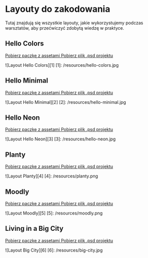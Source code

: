 # Layouty do zakodowania

Tutaj znajdują się wszystkie layouty, jakie wykorzystujemy podczas warsztatów, aby przećwiczyć zdobytą wiedzę w praktyce.

## Hello Colors

<a href="../../resources/hello-colors/hello-colors.zip" class="button-download">
  Pobierz paczkę z assetami
</a>

<a href="../../resources/hello-colors/hello-colors.psd" class="button-download">
  Pobierz plik .psd projektu
</a>

![Layout Hello Colors][1]
[1]: /resources/hello-colors.jpg




## Hello Minimal

<a href="../../resources/hello-minimal/hello-minimal.zip" class="button-download">
  Pobierz paczkę z assetami
</a>

<a href="../../resources/hello-minimal/hello-minimal.psd" class="button-download">
  Pobierz plik .psd projektu
</a>

![Layout Hello Minimal][2]
[2]: /resources/hello-minimal.jpg



## Hello Neon

<a href="../../resources/hello-neon/hello-neon.zip" class="button-download">
  Pobierz paczkę z assetami
</a>

<a href="../../resources/hello-neon/hello-neon.psd" class="button-download">
  Pobierz plik .psd projektu
</a>

![Layout Hello Neon][3]
[3]: /resources/hello-neon.jpg




## Planty

<a href="../../resources/planty/planty.zip" class="button-download">
  Pobierz paczkę z assetami
</a>

<a href="../../resources/planty/planty.psd" class="button-download">
  Pobierz plik .psd projektu
</a>

![Layout Planty][4]
[4]: /resources/planty.png



## Moodly

<a href="../../resources/moodly/moodly.zip" class="button-download">
  Pobierz paczkę z assetami
</a>

<a href="../../resources/moodly/moodly.psd" class="button-download">
  Pobierz plik .psd projektu
</a>

![Layout Moodly][5]
[5]: /resources/moodly.png



## Living in a Big City

<a href="../../resources/big-city/big-city.zip" class="button-download">
  Pobierz paczkę z assetami
</a>

<a href="../../resources/big-city/big-city.psd" class="button-download">
  Pobierz plik .psd projektu
</a>

![Layout Big City][6]
[6]: /resources/big-city.jpg
